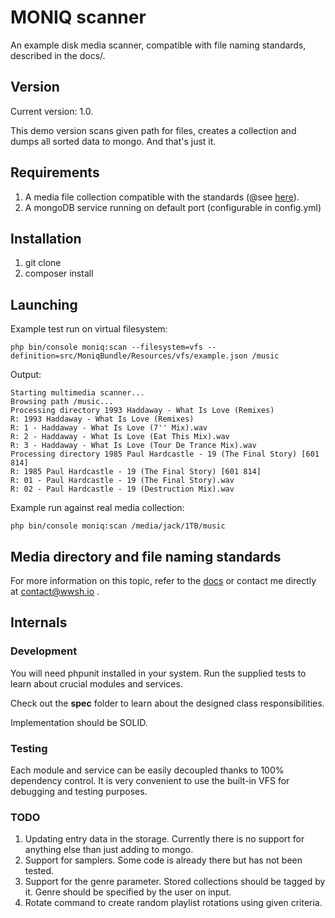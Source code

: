 # MONIQ scanner
An example disk media scanner, compatible with file naming standards, described in the docs/.

## Version
Current version: 1.0.

This demo version scans given path for files, creates a collection and dumps all sorted data to mongo. And that's just it.

## Requirements
1. A media file collection compatible with the standards (@see [here](doc/SPECS.md)).
2. A mongoDB service running on default port (configurable in config.yml)

## Installation
1. git clone
2. composer install

## Launching
Example test run on virtual filesystem:

    php bin/console moniq:scan --filesystem=vfs --definition=src/MoniqBundle/Resources/vfs/example.json /music

Output:

    Starting multimedia scanner...
    Browsing path /music...
    Processing directory 1993 Haddaway - What Is Love (Remixes)
    R: 1993 Haddaway - What Is Love (Remixes)
    R: 1 - Haddaway - What Is Love (7'' Mix).wav
    R: 2 - Haddaway - What Is Love (Eat This Mix).wav
    R: 3 - Haddaway - What Is Love (Tour De Trance Mix).wav
    Processing directory 1985 Paul Hardcastle - 19 (The Final Story) [601 814]
    R: 1985 Paul Hardcastle - 19 (The Final Story) [601 814]
    R: 01 - Paul Hardcastle - 19 (The Final Story).wav
    R: 02 - Paul Hardcastle - 19 (Destruction Mix).wav

Example run against real media collection:

    php bin/console moniq:scan /media/jack/1TB/music

## Media directory and file naming standards
For more information on this topic, refer to the [docs](doc/SPECS.md) or contact me directly at <contact@wwsh.io> .

## Internals

### Development
You will need phpunit installed in your system. Run the supplied tests to learn about crucial modules and services.

Check out the **spec** folder to learn about the designed class responsibilities.

Implementation should be SOLID.

### Testing
Each module and service can be easily decoupled thanks to 100% dependency control.
It is very convenient to use the built-in VFS for debugging and testing purposes.

### TODO
1. Updating entry data in the storage. Currently there is no support for anything else than just adding to mongo.
2. Support for samplers. Some code is already there but has not been tested.
3. Support for the genre parameter. Stored collections should be tagged by it. Genre should be specified by the user on input.
3. Rotate command to create random playlist rotations using given criteria.
